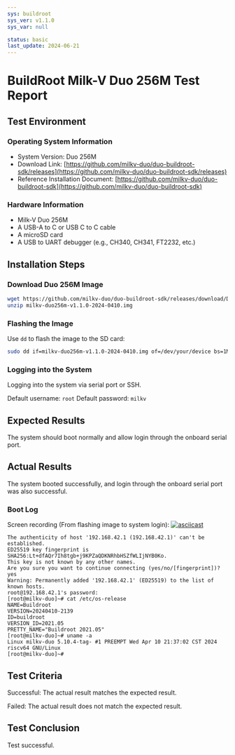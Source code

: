 ```yaml
---
sys: buildroot
sys_ver: v1.1.0
sys_var: null

status: basic
last_update: 2024-06-21
---
```


# BuildRoot Milk-V Duo 256M Test Report

## Test Environment

### Operating System Information

- System Version: Duo 256M
- Download Link: [https://github.com/milkv-duo/duo-buildroot-sdk/releases](https://github.com/milkv-duo/duo-buildroot-sdk/releases)
- Reference Installation Document: [https://github.com/milkv-duo/duo-buildroot-sdk](https://github.com/milkv-duo/duo-buildroot-sdk)

### Hardware Information

- Milk-V Duo 256M
- A USB-A to C or USB C to C cable
- A microSD card
- A USB to UART debugger (e.g., CH340, CH341, FT2232, etc.)

## Installation Steps

### Download Duo 256M Image

```bash
wget https://github.com/milkv-duo/duo-buildroot-sdk/releases/download/Duo-V1.1.0/milkv-duo256m-v1.1.0-2024-0410.img.zip
unzip milkv-duo256m-v1.1.0-2024-0410.img
```

### Flashing the Image

Use `dd` to flash the image to the SD card:
```bash
sudo dd if=milkv-duo256m-v1.1.0-2024-0410.img of=/dev/your/device bs=1M status=progress
```

### Logging into the System

Logging into the system via serial port or SSH.

Default username: `root`
Default password: `milkv`

## Expected Results

The system should boot normally and allow login through the onboard serial port.

## Actual Results

The system booted successfully, and login through the onboard serial port was also successful.

### Boot Log

Screen recording (From flashing image to system login):
[![asciicast](https://asciinema.org/a/ptdjXiBZX2FuisTBuEZis7JoK.svg)](https://asciinema.org/a/ptdjXiBZX2FuisTBuEZis7JoK)

```log
The authenticity of host '192.168.42.1 (192.168.42.1)' can't be established.
ED25519 key fingerprint is SHA256:Lt+dfAQr7Ih8tgb+j9KPZaQDKNRhbHSZfWLIjNYB0Ko.
This key is not known by any other names.
Are you sure you want to continue connecting (yes/no/[fingerprint])? yes
Warning: Permanently added '192.168.42.1' (ED25519) to the list of known hosts.
root@192.168.42.1's password: 
[root@milkv-duo]~# cat /etc/os-release 
NAME=Buildroot
VERSION=20240410-2139
ID=buildroot
VERSION_ID=2021.05
PRETTY_NAME="Buildroot 2021.05"
[root@milkv-duo]~# uname -a
Linux milkv-duo 5.10.4-tag- #1 PREEMPT Wed Apr 10 21:37:02 CST 2024 riscv64 GNU/Linux
[root@milkv-duo]~# 

```

## Test Criteria

Successful: The actual result matches the expected result.

Failed: The actual result does not match the expected result.

## Test Conclusion

Test successful.
